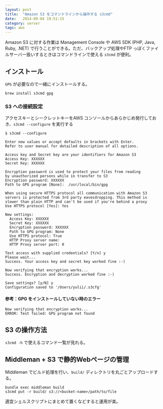```yaml
---
layout: post
title:  "Amazon S3 をコマンドラインから操作する s3cmd"
date:   2014-09-04 19:51:15
category: server
tags: aws
---
```


Amazon S3 に対する作業は Management Console や AWS SDK (PHP, Java, Ruby, .NET) で行うことができる。ただ、バックアップ処理やFTP っぽくファイルサーバー扱いするときはコマンドラインで使える `s3cmd` が便利。

## インストール

`GPG` が必要なので一緒にインストールする。


```
brew install s3cmd gpg
```

### S3 への接続設定

アクセスキーとシークレットキーをAWS コンソールからあらかじめ発行しておき、`s3cmd --configure` を実行する


```
$ s3cmd --configure

Enter new values or accept defaults in brackets with Enter.
Refer to user manual for detailed description of all options.

Access key and Secret key are your identifiers for Amazon S3
Access Key: XXXXXX
Secret Key: XXXXXX

Encryption password is used to protect your files from reading
by unauthorized persons while in transfer to S3
Encryption password: XXXXXX
Path to GPG program [None]:  /usr/local/bin/gpg

When using secure HTTPS protocol all communication with Amazon S3
servers is protected from 3rd party eavesdropping. This method is
slower than plain HTTP and can't be used if you're behind a proxy
Use HTTPS protocol [Yes]: Yes

New settings:
  Access Key: XXXXXX
  Secret Key: XXXXXX
  Encryption password: XXXXXX
  Path to GPG program: None
  Use HTTPS protocol: True
  HTTP Proxy server name:
  HTTP Proxy server port: 0

Test access with supplied credentials? [Y/n] y
Please wait...
Success. Your access key and secret key worked fine :-)

Now verifying that encryption works...
Success. Encryption and decryption worked fine :-)

Save settings? [y/N] y
Configuration saved to '/Users/yulii/.s3cfg'
```

#### 参考：GPG をインストールしていない時のエラー

```
Now verifying that encryption works...
ERROR: Test failed: GPG program not found

```


## S3 の操作方法

`s3cmd -h` で使えるコマンド一覧が見れる。

## Middleman + S3 で静的Webページの管理

Middleman でビルド処理を行い、`build/` ディレクトリを丸ごとアップロードする。

```
bundle exec middleman build
s3cmd put -r build/ s3://<bucket-name>/path/to/file
```

適宜シェルスクリプトにまとめて置くなどすると運用が楽。

